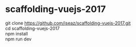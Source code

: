 # scaffolding-vuejs-2017
git clone https://github.com/iseaz/scaffolding-vuejs-2017.git
<br>
cd scaffolding-vuejs-2017
<br>
npm install
<br>
npm run dev
